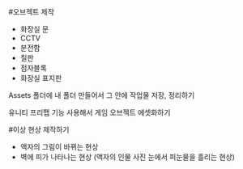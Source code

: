 #오브젝트 제작
* 화장실 문
* CCTV
* 분전함
* 칠판
* 점자블록
* 화장실 표지판

Assets 폴더에 내 폴더 만들어서 그 안에 작업물 저장, 정리하기

유니티 프리팹 기능 사용해서 게임 오브젝트 에셋화하기

#이상 현상 제작하기
* 액자의 그림이 바뀌는 현상
* 벽에 피가 나타나는 현상 (액자의 인물 사진 눈에서 피눈물을 흘리는 현상)